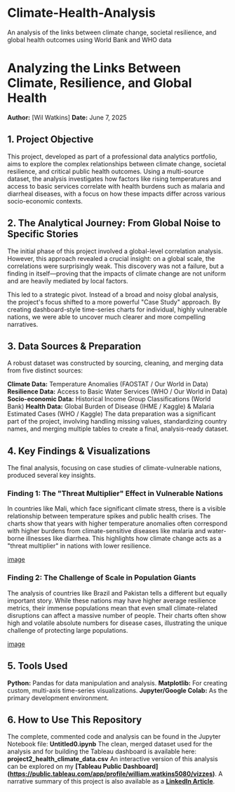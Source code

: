 # Climate-Health-Analysis
An analysis of the links between climate change, societal resilience, and global health outcomes using World Bank and WHO data
# Analyzing the Links Between Climate, Resilience, and Global Health

**Author:** [Wil Watkins]
**Date:** June 7, 2025

## 1. Project Objective
This project, developed as part of a professional data analytics portfolio, aims to explore the complex relationships between climate change, societal resilience, and critical public health outcomes. Using a multi-source dataset, the analysis investigates how factors like rising temperatures and access to basic services correlate with health burdens such as malaria and diarrheal diseases, with a focus on how these impacts differ across various socio-economic contexts.

## 2. The Analytical Journey: From Global Noise to Specific Stories
The initial phase of this project involved a global-level correlation analysis. However, this approach revealed a crucial insight: on a global scale, the correlations were surprisingly weak. This discovery was not a failure, but a finding in itself—proving that the impacts of climate change are not uniform and are heavily mediated by local factors.

This led to a strategic pivot. Instead of a broad and noisy global analysis, the project's focus shifted to a more powerful "Case Study" approach. By creating dashboard-style time-series charts for individual, highly vulnerable nations, we were able to uncover much clearer and more compelling narratives.

## 3. Data Sources & Preparation
A robust dataset was constructed by sourcing, cleaning, and merging data from five distinct sources:

**Climate Data:** Temperature Anomalies (FAOSTAT / Our World in Data)
**Resilience Data:** Access to Basic Water Services (WHO / Our World in Data)
**Socio-economic Data:** Historical Income Group Classifications (World Bank)
**Health Data:** Global Burden of Disease (IHME / Kaggle) & Malaria Estimated Cases (WHO / Kaggle)
The data preparation was a significant part of the project, involving handling missing values, standardizing country names, and merging multiple tables to create a final, analysis-ready dataset.

## 4. Key Findings & Visualizations
The final analysis, focusing on case studies of climate-vulnerable nations, produced several key insights.

### Finding 1: The "Threat Multiplier" Effect in Vulnerable Nations
In countries like Mali, which face significant climate stress, there is a visible relationship between temperature spikes and public health crises. The charts show that years with higher temperature anomalies often correspond with higher burdens from climate-sensitive diseases like malaria and water-borne illnesses like diarrhea. This highlights how climate change acts as a "threat multiplier" in nations with lower resilience.

[image](https://github.com/user-attachments/assets/940e1499-ed87-47e6-85c3-958ce9040c99)

### Finding 2: The Challenge of Scale in Population Giants
The analysis of countries like Brazil and Pakistan tells a different but equally important story. While these nations may have higher average resilience metrics, their immense populations mean that even small climate-related disruptions can affect a massive number of people. Their charts often show high and volatile absolute numbers for disease cases, illustrating the unique challenge of protecting large populations.

[image](https://github.com/user-attachments/assets/3a6f6977-e650-42d7-984e-9c96495d7f08)

## 5. Tools Used

**Python:** Pandas for data manipulation and analysis.
**Matplotlib:** For creating custom, multi-axis time-series visualizations.
**Jupyter/Google Colab:** As the primary development environment.
## 6. How to Use This Repository

The complete, commented code and analysis can be found in the Jupyter Notebook file: **Untitled0.ipynb**
The clean, merged dataset used for the analysis and for building the Tableau dashboard is available here: **project2_health_climate_data.csv**
An interactive version of this analysis can be explored on my **[Tableau Public Dashboard] (https://public.tableau.com/app/profile/william.watkins5080/vizzes)**.
A narrative summary of this project is also available as a **[LinkedIn Article](link-to-your-linkedin-article)**.
